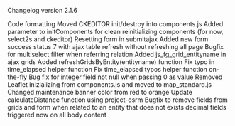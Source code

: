 Changelog version 2.1.6
 
Code formatting
Moved CKEDITOR init/destroy into components.js
Added parameter to initComponents for clean reinitializing components (for now, select2s and ckeditor)
Resetting form in submitajax
Added new form success status 7 with ajax table refresh without refreshing all page
Bugfix for multiselect filter when referring relation
Added js_fg_grid_entityname in ajax grids
Added refreshGridsByEntity(entityname) function
Fix typo in time_elapsed helper function
Fix time_elapsed typos helper function on-the-fly
Bug fix for integer field not null when passing 0 as value
Removed Leaflet inizializing from components.js and moved to map_standard.js
Changed maintenance banner color from red to orange
Update calculateDistance function using project-osrm
Bugfix to remove fields from grids and form when related to an entity that does not exists
decimal fields triggered now on all body content
